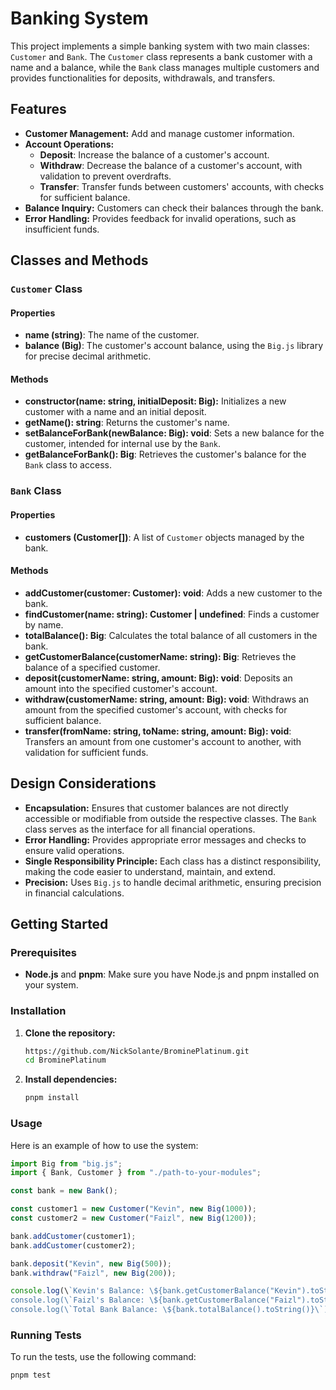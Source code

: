 
# Banking System

This project implements a simple banking system with two main classes: `Customer` and `Bank`. The `Customer` class represents a bank customer with a name and a balance, while the `Bank` class manages multiple customers and provides functionalities for deposits, withdrawals, and transfers.

## Features

- **Customer Management:** Add and manage customer information.
- **Account Operations:** 
  - **Deposit**: Increase the balance of a customer's account.
  - **Withdraw**: Decrease the balance of a customer's account, with validation to prevent overdrafts.
  - **Transfer**: Transfer funds between customers' accounts, with checks for sufficient balance.
- **Balance Inquiry:** Customers can check their balances through the bank.
- **Error Handling:** Provides feedback for invalid operations, such as insufficient funds.

## Classes and Methods

### `Customer` Class

#### Properties
- **name (string)**: The name of the customer.
- **balance (Big)**: The customer's account balance, using the `Big.js` library for precise decimal arithmetic.

#### Methods
- **constructor(name: string, initialDeposit: Big):** Initializes a new customer with a name and an initial deposit.
- **getName(): string**: Returns the customer's name.
- **setBalanceForBank(newBalance: Big): void**: Sets a new balance for the customer, intended for internal use by the `Bank`.
- **getBalanceForBank(): Big**: Retrieves the customer's balance for the `Bank` class to access.

### `Bank` Class

#### Properties
- **customers (Customer[])**: A list of `Customer` objects managed by the bank.

#### Methods
- **addCustomer(customer: Customer): void**: Adds a new customer to the bank.
- **findCustomer(name: string): Customer | undefined**: Finds a customer by name.
- **totalBalance(): Big**: Calculates the total balance of all customers in the bank.
- **getCustomerBalance(customerName: string): Big**: Retrieves the balance of a specified customer.
- **deposit(customerName: string, amount: Big): void**: Deposits an amount into the specified customer's account.
- **withdraw(customerName: string, amount: Big): void**: Withdraws an amount from the specified customer's account, with checks for sufficient balance.
- **transfer(fromName: string, toName: string, amount: Big): void**: Transfers an amount from one customer's account to another, with validation for sufficient funds.

## Design Considerations

- **Encapsulation:** Ensures that customer balances are not directly accessible or modifiable from outside the respective classes. The `Bank` class serves as the interface for all financial operations.
- **Error Handling:** Provides appropriate error messages and checks to ensure valid operations.
- **Single Responsibility Principle:** Each class has a distinct responsibility, making the code easier to understand, maintain, and extend.
- **Precision:** Uses `Big.js` to handle decimal arithmetic, ensuring precision in financial calculations.

## Getting Started

### Prerequisites
- **Node.js** and **pnpm**: Make sure you have Node.js and pnpm installed on your system.

### Installation

1. **Clone the repository:**
   ```bash
   https://github.com/NickSolante/BrominePlatinum.git
   cd BrominePlatinum
   ```

2. **Install dependencies:**
   ```bash
   pnpm install
   ```

### Usage

Here is an example of how to use the system:

```typescript
import Big from "big.js";
import { Bank, Customer } from "./path-to-your-modules";

const bank = new Bank();

const customer1 = new Customer("Kevin", new Big(1000));
const customer2 = new Customer("Faizl", new Big(1200));

bank.addCustomer(customer1);
bank.addCustomer(customer2);

bank.deposit("Kevin", new Big(500));
bank.withdraw("Faizl", new Big(200));

console.log(\`Kevin's Balance: \${bank.getCustomerBalance("Kevin").toString()}\`);
console.log(\`Faizl's Balance: \${bank.getCustomerBalance("Faizl").toString()}\`);
console.log(\`Total Bank Balance: \${bank.totalBalance().toString()}\`);
```

### Running Tests

To run the tests, use the following command:

```bash
pnpm test
```
